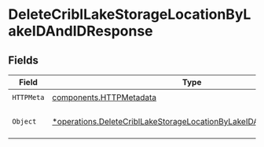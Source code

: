 # DeleteCriblLakeStorageLocationByLakeIDAndIDResponse


## Fields

| Field                                                                                                                                                     | Type                                                                                                                                                      | Required                                                                                                                                                  | Description                                                                                                                                               |
| --------------------------------------------------------------------------------------------------------------------------------------------------------- | --------------------------------------------------------------------------------------------------------------------------------------------------------- | --------------------------------------------------------------------------------------------------------------------------------------------------------- | --------------------------------------------------------------------------------------------------------------------------------------------------------- |
| `HTTPMeta`                                                                                                                                                | [components.HTTPMetadata](../../models/components/httpmetadata.md)                                                                                        | :heavy_check_mark:                                                                                                                                        | N/A                                                                                                                                                       |
| `Object`                                                                                                                                                  | [*operations.DeleteCriblLakeStorageLocationByLakeIDAndIDResponseBody](../../models/operations/deletecribllakestoragelocationbylakeidandidresponsebody.md) | :heavy_minus_sign:                                                                                                                                        | a list of CriblLakeStorageLocation objects                                                                                                                |